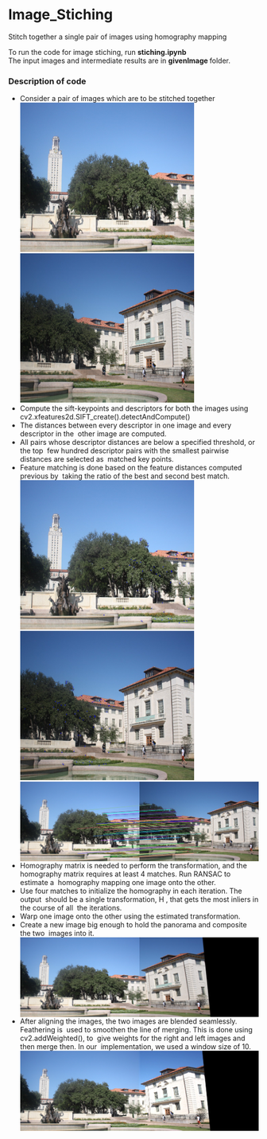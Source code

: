 # Image_Stiching
 Stitch together a single pair of images using homography mapping
 
 <p> To run the code for image stiching, run <b> stiching.ipynb </b> <br> The input images and intermediate results are in <b> givenImage </b> folder. </p>
 
 <h3> Description of code </h3>
 <p> 

<ul>
 <li>  Consider a pair of images which are to be stitched together<br>
<img src="https://github.com/Anjali-Poornima666/Image_Stiching/blob/master/givenImage/left_uttower.JPG" width="350" height="300"> <img src="https://github.com/Anjali-Poornima666/Image_Stiching/blob/master/givenImage/right_uttower.JPG" width="350" height="300"> </li>
 <li>Compute the sift-keypoints and descriptors for both the images using  cv2.xfeatures2d.SIFT_create().detectAndCompute()
  </li>
 <li>
   The distances between every descriptor in one image and every descriptor in the  other image are computed.</li><li> All pairs whose descriptor distances are below a specified threshold, or the top  few hundred descriptor pairs with the smallest pairwise distances are selected as  matched key points. </li> <li>Feature matching is done based on the feature distances computed previous by  taking the ratio of the best and second best match. <br>
 <img src="https://github.com/Anjali-Poornima666/Image_Stiching/blob/master/givenImage/LeftMatchingPoints.jpg" width="350" height="300"> <img src="https://github.com/Anjali-Poornima666/Image_Stiching/blob/master/givenImage/RightMatchingPoints.jpg" width="350" height="300"><br>
 <img src="https://github.com/Anjali-Poornima666/Image_Stiching/blob/master/givenImage/Matchings.jpg" style = "display:block; margin-left: auto; margin-right: auto;width : 500;height : 300;"> 
  </li> <li>
 Homography matrix is needed to perform the transformation, and the  homography matrix requires at least 4 matches. Run RANSAC to estimate a  homography mapping one image onto the other.  </li><li> Use four matches to initialize the homography in each iteration. The output  should be a single transformation, H , that gets the most inliers in the course of all  the iterations.  </li><li> Warp one image onto the other using the estimated transformation.  </li><li> Create a new image big enough to hold the panorama and composite the two  images into it.
 <br>  <img src="https://github.com/Anjali-Poornima666/Image_Stiching/blob/master/givenImage/resultant_stitched_panorama.jpg" style = "display:block; margin-left: auto; margin-right: auto;width : 500;height : 300;"> 
 
 </li><li> After aligning the images, the two images are blended seamlessly. Feathering is  used to smoothen the line of merging. This is done using cv2.addWeighted(), to  give weights for the right and left images and then merge then. In our  implementation, we used a window size of 10. <br>  <img src="https://github.com/Anjali-Poornima666/Image_Stiching/blob/master/givenImage/Result_afterBlending.jpg" style = "display:block; margin-left: auto; margin-right: auto;width : 500;height : 300;"> </li>

 </ul>

</p>
